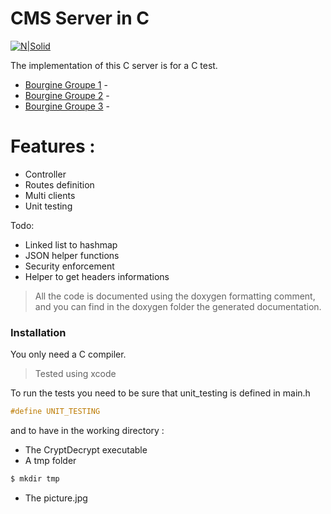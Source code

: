 # CMS Server in C

[![N|Solid](https://www.imerir.com/wp-content/uploads/2017/01/imerir-logo-160.png)](https://nodesource.com/products/nsolid)

The implementation of this C server is for a C test.

  - [Bourgine Groupe 1] -
  - [Bourgine Groupe 2] - 
  - [Bourgine Groupe 3] - 

# Features :

  - Controller
  - Routes definition
  - Multi clients
  - Unit testing

Todo:
  - Linked list to hashmap
  - JSON helper functions
  - Security enforcement
  - Helper to get headers informations

>All the code is documented using the doxygen formatting comment, and you can find in the doxygen folder the generated documentation.

### Installation

You only need a C compiler.
>Tested using xcode


To run the tests you need to be sure that unit_testing is defined in main.h
```C
#define UNIT_TESTING
```
and to have in the working directory :
 * The CryptDecrypt executable
 * A tmp folder
```sh
$ mkdir tmp
```
 * The picture.jpg


   [Bourgine Groupe 1]: <https://e-learning.imerir.com/pluginfile.php/22314/mod_resource/content/0/Sujet-G1.pdf>
   [Bourgine Groupe 2]: <https://e-learning.imerir.com/pluginfile.php/22224/mod_resource/content/0/sujet%20G2.pdf>
   [Bourgine Groupe 3]: <https://e-learning.imerir.com/pluginfile.php/22271/mod_resource/content/0/Sujet-G3.pdf>

   [PlDb]: <https://github.com/joemccann/dillinger/tree/master/plugins/dropbox/README.md>
   [PlGh]: <https://github.com/joemccann/dillinger/tree/master/plugins/github/README.md>
   [PlGd]: <https://github.com/joemccann/dillinger/tree/master/plugins/googledrive/README.md>
   [PlOd]: <https://github.com/joemccann/dillinger/tree/master/plugins/onedrive/README.md>
   [PlMe]: <https://github.com/joemccann/dillinger/tree/master/plugins/medium/README.md>
   [PlGa]: <https://github.com/RahulHP/dillinger/blob/master/plugins/googleanalytics/README.md>

